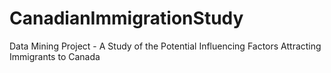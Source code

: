 # CanadianImmigrationStudy
Data Mining Project - A Study of the Potential Influencing Factors Attracting Immigrants to Canada
